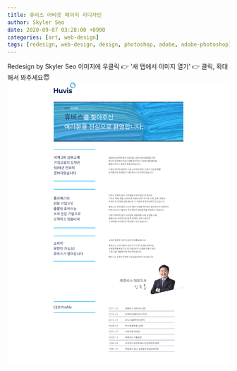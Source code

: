 ```yaml
---
title: 휴비스 어바웃 페이지 리디자인
author: Skyler Seo
date: 2020-09-07 03:28:00 +0900
categories: [art, web-design]
tags: [redesign, web-design, design, photoshop, adobe, adobe-photoshop]
---
```


Redesign by Skyler Seo
이미지에 우클릭 👉 '새 탭에서 이미지 열기' 👉 클릭, 확대해서 봐주세요😇
![Huvis about page Redesign](/assets/img/design-work/huvis-about-page-redesign.jpg)
